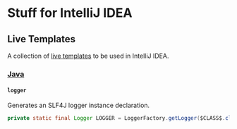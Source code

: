 # Stuff for IntelliJ IDEA  

## Live Templates
A collection of [live templates](https://www.jetbrains.com/help/idea/using-live-templates.html) to be used in IntelliJ IDEA.

### [Java](https://github.com/icod/idea-env/blob/main/templates/java.xml)

#### `logger`
Generates an SLF4J logger instance declaration.
```java
private static final Logger LOGGER = LoggerFactory.getLogger($CLASS$.class); 
```
